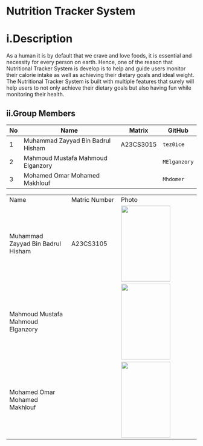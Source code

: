 # Nutrition Tracker System

# i.Description
As a human it is by default that we crave and love foods, it is essential and necessity for every person on earth. Hence, one of the reason that Nutritional Tracker System is develop is to help and guide users monitor their calorie intake as well as achieving their dietary goals and ideal weight. The Nutritional Tracker System is built with multiple features that surely will help users to not only achieve their dietary goals but also having fun while monitoring their health.

## ii.Group Members

| No | Name                               | Matrix    | GitHub       |
|----|------------------------------------|-----------|--------------|
| 1  | Muhammad Zayyad Bin Badrul Hisham | A23CS3015 | `tez0ice`    |
| 2  | Mahmoud Mustafa Mahmoud Elganzory  |           | `MElganzory` |
| 3  | Mohamed Omar Mohamed Makhlouf      |           | `Mhdomer`    |

<table>
  <tr>
    <td width="250px">Name</td>
    <td width="150px">Matric Number</td>
    <td width="300px">Photo</td>
  </tr>
  <tr>
    <td>Muhammad Zayyad Bin Badrul Hisham</td>
    <td>A23CS3105</td>
    <td><img src="#" height="200" width="130"></td>
  </tr>
  <tr>
    <td>Mahmoud Mustafa Mahmoud Elganzory </td>
    <td></td>
    <td><img src= "#" height="200" width="130"></td>
  </tr>
  <tr>
    <td>Mohamed Omar Mohamed Makhlouf</td>
    <td></td>
    <td><img src= "#" height="200" width="130"></td>
  </tr>
</table>